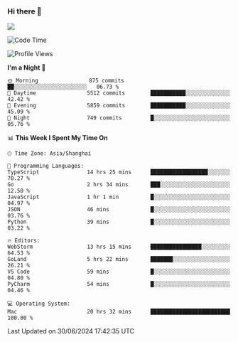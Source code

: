 ### Hi there 👋

<!--
**JJAYCHEN1e/jjaychen1e** is a ✨ _special_ ✨ repository because its `README.md` (this file) appears on your GitHub profile.

Here are some ideas to get you started:

- 🔭 I’m currently working on ...
- 🌱 I’m currently learning ...
- 👯 I’m looking to collaborate on ...
- 🤔 I’m looking for help with ...
- 💬 Ask me about ...
- 📫 How to reach me: ...
- 😄 Pronouns: ...
- ⚡ Fun fact: ...
-->

[![](https://github-readme-stats.vercel.app/api?username=jjaychen1e&show_icons=true)](https://github.com/jjaychen1e/github-readme-stats?count_private=true)

<!--START_SECTION:waka-->
![Code Time](http://img.shields.io/badge/Code%20Time-1%2C247%20hrs%2041%20mins-blue)

![Profile Views](http://img.shields.io/badge/Profile%20Views-0-blue)

**I'm a Night 🦉** 

```text
🌞 Morning                875 commits         ██░░░░░░░░░░░░░░░░░░░░░░░   06.73 % 
🌆 Daytime                5512 commits        ███████████░░░░░░░░░░░░░░   42.42 % 
🌃 Evening                5859 commits        ███████████░░░░░░░░░░░░░░   45.09 % 
🌙 Night                  749 commits         █░░░░░░░░░░░░░░░░░░░░░░░░   05.76 % 
```


📊 **This Week I Spent My Time On** 

```text
🕑︎ Time Zone: Asia/Shanghai

💬 Programming Languages: 
TypeScript               14 hrs 25 mins      ██████████████████░░░░░░░   70.27 % 
Go                       2 hrs 34 mins       ███░░░░░░░░░░░░░░░░░░░░░░   12.50 % 
JavaScript               1 hr 1 min          █░░░░░░░░░░░░░░░░░░░░░░░░   04.97 % 
JSON                     46 mins             █░░░░░░░░░░░░░░░░░░░░░░░░   03.76 % 
Python                   39 mins             █░░░░░░░░░░░░░░░░░░░░░░░░   03.22 % 

🔥 Editors: 
WebStorm                 13 hrs 15 mins      ████████████████░░░░░░░░░   64.53 % 
GoLand                   5 hrs 22 mins       ███████░░░░░░░░░░░░░░░░░░   26.21 % 
VS Code                  59 mins             █░░░░░░░░░░░░░░░░░░░░░░░░   04.80 % 
PyCharm                  54 mins             █░░░░░░░░░░░░░░░░░░░░░░░░   04.46 % 

💻 Operating System: 
Mac                      20 hrs 32 mins      █████████████████████████   100.00 % 
```


 Last Updated on 30/06/2024 17:42:35 UTC
<!--END_SECTION:waka-->
